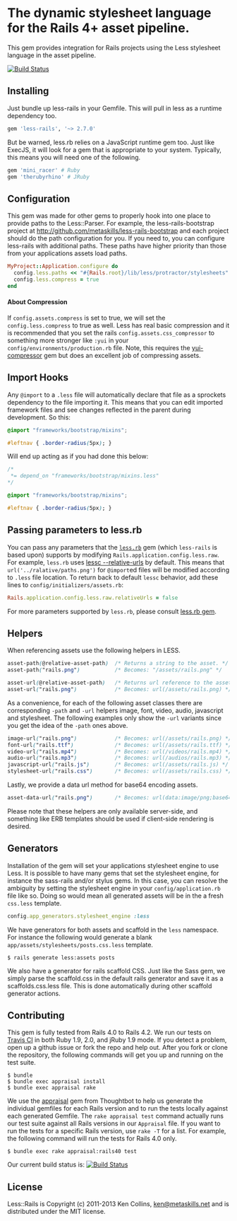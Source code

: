 # The dynamic stylesheet language for the Rails 4+ asset pipeline.

This gem provides integration for Rails projects using the Less stylesheet language in the asset pipeline.

[![Build Status](https://secure.travis-ci.org/metaskills/minitest-spec-rails.svg)](http://travis-ci.org/metaskills/less-rails)


## Installing

Just bundle up less-rails in your Gemfile. This will pull in less as a runtime dependency too.

```ruby
gem 'less-rails', '~> 2.7.0'
```

But be warned, less.rb relies on a JavaScript runtime gem too. Just like ExecJS, it will look for a gem that is appropriate to your system. Typically, this means you will need one of the following.

```ruby
gem 'mini_racer' # Ruby
gem 'therubyrhino' # JRuby
```


## Configuration

This gem was made for other gems to properly hook into one place to provide paths to the Less::Parser. For example, the less-rails-bootstrap project at http://github.com/metaskills/less-rails-bootstrap and each project should do the path configuration for you. If you need to, you can configure less-rails with additional paths. These paths have higher priority than those from your applications assets load paths.

```ruby
MyProject::Application.configure do
  config.less.paths << "#{Rails.root}/lib/less/protractor/stylesheets"
  config.less.compress = true
end
```

#### About Compression

If `config.assets.compress` is set to true, we will set the `config.less.compress` to true as well. Less has real basic compression and it is recommended that you set the rails `config.assets.css_compressor` to something more stronger like `:yui` in your `config/environments/production.rb` file. Note, this requires the [yui-compressor](https://rubygems.org/gems/yui-compressor) gem but does an excellent job of compressing assets.



## Import Hooks

Any `@import` to a `.less` file will automatically declare that file as a sprockets dependency to the file importing it. This means that you can edit imported framework files and see changes reflected in the parent during development. So this:

```css
@import "frameworks/bootstrap/mixins";

#leftnav { .border-radius(5px); }
```

Will end up acting as if you had done this below:

```css
/*
 *= depend_on "frameworks/bootstrap/mixins.less"
*/

@import "frameworks/bootstrap/mixins";

#leftnav { .border-radius(5px); }
```

## Passing parameters to less.rb

You can pass any parameters that the [`less.rb`](https://github.com/cowboyd/less.rb) gem (which `less-rails` is based upon) supports by modifying `Rails.application.config.less.raw`.
For example, `less.rb` uses [lessc --relative-urls](http://lesscss.org/usage/#command-line-usage-relative-urls) by default. This means that `url('../ralative/paths.png')` for `@import`ed files will be modified according to `.less` file location. To return back to default `lessc` behavior, add these lines to `config/initializers/assets.rb`:

```ruby
Rails.application.config.less.raw.relativeUrls = false
```

For more parameters supported by `less.rb`, please consult [less.rb gem](https://github.com/cowboyd/less.rb/blob/master/lib/less/defaults.rb).


## Helpers

When referencing assets use the following helpers in LESS.

```css
asset-path(@relative-asset-path)  /* Returns a string to the asset. */
asset-path("rails.png")           /* Becomes: "/assets/rails.png" */

asset-url(@relative-asset-path)   /* Returns url reference to the asset. */
asset-url("rails.png")            /* Becomes: url(/assets/rails.png) */
```

As a convenience, for each of the following asset classes there are corresponding `-path` and `-url` helpers image, font, video, audio, javascript and stylesheet. The following examples only show the `-url` variants since you get the idea of the `-path` ones above.

```css
image-url("rails.png")            /* Becomes: url(/assets/rails.png) */
font-url("rails.ttf")             /* Becomes: url(/assets/rails.ttf) */
video-url("rails.mp4")            /* Becomes: url(/videos/rails.mp4) */
audio-url("rails.mp3")            /* Becomes: url(/audios/rails.mp3) */
javascript-url("rails.js")        /* Becomes: url(/assets/rails.js) */
stylesheet-url("rails.css")       /* Becomes: url(/assets/rails.css) */
```

Lastly, we provide a data url method for base64 encoding assets.

```css
asset-data-url("rails.png")       /* Becomes: url(data:image/png;base64,iVBORw0K...) */
```

Please note that these helpers are only available server-side, and something like ERB templates should be used if client-side rendering is desired.



## Generators

Installation of the gem will set your applications stylesheet engine to use Less. It is possible to have many gems that set the stylesheet engine, for instance the sass-rails and/or stylus gems. In this case, you can resolve the ambiguity by setting the stylesheet engine in your `config/application.rb` file like so. Doing so would mean all generated assets will be in the a fresh `css.less` template.

```ruby
config.app_generators.stylesheet_engine :less
```

We have generators for both assets and scaffold in the `less` namespace. For instance the following would generate a blank `app/assets/stylesheets/posts.css.less` template.

```
$ rails generate less:assets posts
```

We also have a generator for rails scaffold CSS. Just like the Sass gem, we simply parse the scaffold.css in the default rails generator and save it as a scaffolds.css.less file. This is done automatically during other scaffold generator actions.



## Contributing

This gem is fully tested from Rails 4.0 to Rails 4.2. We run our tests on [Travis CI](http://travis-ci.org/metaskills/less-rails) in both Ruby 1.9, 2.0, and jRuby 1.9 mode. If you detect a problem, open up a github issue or fork the repo and help out. After you fork or clone the repository, the following commands will get you up and running on the test suite. 

```shell
$ bundle
$ bundle exec appraisal install
$ bundle exec appraisal rake
```

We use the [appraisal](https://github.com/thoughtbot/appraisal) gem from Thoughtbot to help us generate the individual gemfiles for each Rails version and to run the tests locally against each generated Gemfile. The `rake appraisal test` command actually runs our test suite against all Rails versions in our `Appraisal` file. If you want to run the tests for a specific Rails version, use `rake -T` for a list. For example, the following command will run the tests for Rails 4.0 only.

```shell
$ bundle exec rake appraisal:rails40 test
```

Our current build status is:
[![Build Status](https://secure.travis-ci.org/metaskills/minitest-spec-rails.png)](http://travis-ci.org/metaskills/less-rails)


## License

Less::Rails is Copyright (c) 2011-2013 Ken Collins, <ken@metaskills.net> and is distributed under the MIT license.

